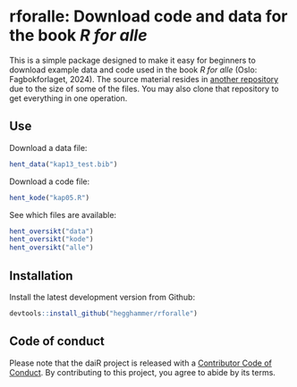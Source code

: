 # rforalle: Download code and data for the book *R for alle*

This is a simple package designed to make it easy for beginners to download example data and code used in the book *R for alle* (Oslo: Fagbokforlaget, 2024). The source material resides in [another repository](https://github.com/Hegghammer/rbok) due to the size of some of the files. You may also clone that repository to get everything in one operation. 

## Use

Download a data file:

```R
hent_data("kap13_test.bib")
```

Download a code file: 

```R
hent_kode("kap05.R")
```

See which files are available:

```R
hent_oversikt("data")
hent_oversikt("kode")
hent_oversikt("alle")
```

## Installation

Install the latest development version from Github:

```R
devtools::install_github("hegghammer/rforalle")
```

## Code of conduct

Please note that the daiR project is released with a [Contributor Code of Conduct](https://www.contributor-covenant.org/version/2/0/code_of_conduct/). By contributing to this project, you agree to abide by its terms.
